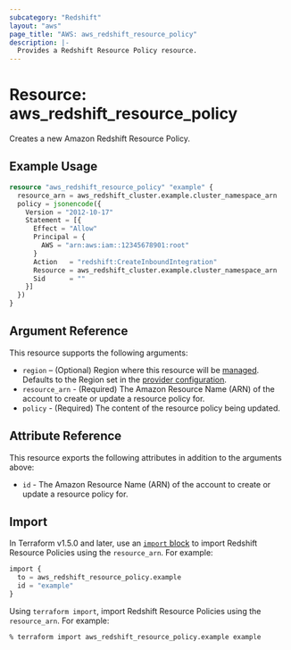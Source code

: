 ```yaml
---
subcategory: "Redshift"
layout: "aws"
page_title: "AWS: aws_redshift_resource_policy"
description: |-
  Provides a Redshift Resource Policy resource.
---
```


# Resource: aws_redshift_resource_policy

Creates a new Amazon Redshift Resource Policy.

## Example Usage

```terraform
resource "aws_redshift_resource_policy" "example" {
  resource_arn = aws_redshift_cluster.example.cluster_namespace_arn
  policy = jsonencode({
    Version = "2012-10-17"
    Statement = [{
      Effect = "Allow"
      Principal = {
        AWS = "arn:aws:iam::12345678901:root"
      }
      Action   = "redshift:CreateInboundIntegration"
      Resource = aws_redshift_cluster.example.cluster_namespace_arn
      Sid      = ""
    }]
  })
}
```

## Argument Reference

This resource supports the following arguments:

* `region` – (Optional) Region where this resource will be [managed](https://docs.aws.amazon.com/general/latest/gr/rande.html#regional-endpoints). Defaults to the Region set in the [provider configuration](https://registry.terraform.io/providers/hashicorp/aws/latest/docs#aws-configuration-reference).
* `resource_arn` - (Required) The Amazon Resource Name (ARN) of the account to create or update a resource policy for.
* `policy` - (Required) The content of the resource policy being updated.

## Attribute Reference

This resource exports the following attributes in addition to the arguments above:

* `id` - The Amazon Resource Name (ARN) of the account to create or update a resource policy for.

## Import

In Terraform v1.5.0 and later, use an [`import` block](https://developer.hashicorp.com/terraform/language/import) to import Redshift Resource Policies using the `resource_arn`. For example:

```terraform
import {
  to = aws_redshift_resource_policy.example
  id = "example"
}
```

Using `terraform import`, import Redshift Resource Policies using the `resource_arn`. For example:

```console
% terraform import aws_redshift_resource_policy.example example
```
